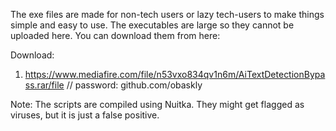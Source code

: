 The exe files are made for non-tech users or lazy tech-users to make things simple and easy to use.
The executables are large so they cannot be uploaded here. You can download them from here:

Download:
1. https://www.mediafire.com/file/n53vxo834qv1n6m/AiTextDetectionBypass.rar/file // password: github.com/obaskly

Note: The scripts are compiled using Nuitka. They might get flagged as viruses, but it is just a false positive.
